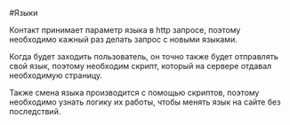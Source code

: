 #Языки

Контакт принимает параметр языка в http запросе, поэтому необходимо кажный раз делать запрос с новыми языками.

Когда будет заходить пользователь, он точно также будет отправлять свой язык, поэтому необходим скрипт, который на сервере отдавал необходимую страницу.

Также смена языка производится с помощью скриптов, поэтому необходимо узнать логику их работы, чтобы менять язык на сайте  без последствий.
